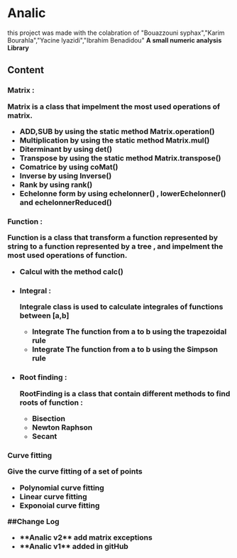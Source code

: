 # Analic
this project was made with the colabration of "Bouazzouni syphax","Karim Bourahla","Yacine lyazidi","Ibrahim Benadidou" 
 <b>A small numeric analysis Library</b>

## Content
 
 <h3>Matrix : 
 <p>Matrix is a class that impelment the most used operations of matrix.
 <ul>
    <li>  ADD,SUB by using the static method Matrix.operation() 
    <li>  Multiplication by using the static method Matrix.mul() 
    <li>  Diterminant by using  det() 
    <li>  Transpose by using the static method Matrix.transpose() 
    <li>  Comatrice by using  coMat() 
    <li>  Inverse by using Inverse() 
    <li>  Rank by using rank() 
    <li>  Echelonne form by using echelonner() , lowerEchelonner() and echelonnerReduced() 
  </ul>
  
 <h3>Function : 
 <p>Function is a class that transform a function represented by string
   to a function represented by a tree , and impelment the most used operations of function.
  <ul>
      <li>  Calcul with the method calc()
      <li>
        <div> 
            <h4> Integral : 
            <p>Integrale class is used to calculate integrales of  functions between [a,b]
            <ul>
                <li>Integrate The function from a to b using the trapezoidal rule
                <li>Integrate The function from a to b using the Simpson rule
            </ul>
        </div> 
      <li>
        <div>
            <h4> Root finding :
            <p> RootFinding is a class that contain different  methods to find roots of function :
            <ul>
                <li>Bisection <br>   
                <li>Newton Raphson<br>
                <li>Secant<br>
            </ul>
        </div>
    </ul>
    
<h3>Curve fitting
   <p>Give the curve fitting of a set of points 
   <ul>
       <li>  Polynomial curve fitting
       <li>  Linear curve fitting  
       <li>  Exponoial curve fitting
    </ul>
    
##Change Log
<ul>
 <li>**Analic v2** add matrix exceptions
 <li>**Analic v1** added in gitHub
</ul>

